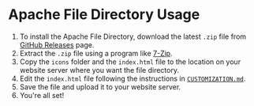 # Apache File Directory Usage

1. To install the Apache File Directory, download the latest `.zip` file from [GitHub Releases](https://github.com/willtheorangeguy/Apache-File-Directory/releases/latest) page.
2. Extract the `.zip` file using a program like [7-Zip](https://www.7-zip.org/).
3. Copy the `icons` folder and the `index.html` file to the location on your website server where you want the file directory.
4. Edit the `index.html` file following the instructions in [`CUSTOMIZATION.md`](https://github.com/willtheorangeguy/Apache-File-Directory/tree/main/docs).
5. Save the file and upload it to your website server.
6. You're all set!
